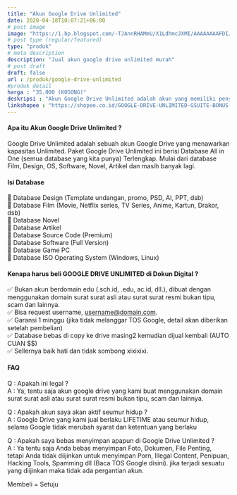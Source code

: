 ```yaml
---
title: "Akun Google Drive Unlimited"
date: 2020-04-18T10:07:21+06:00
# post image
image: "https://1.bp.blogspot.com/-TJAnnRHAMmU/X1LdhmcJXMI/AAAAAAAAFDI/3OX5Dp5trK42QjxIRVY5VyYSLfvlg8VhACLcBGAsYHQ/s320/Dokun%2BLengkap.png"
# post type (regular/featured)
type: "produk"
# meta description
description: "Jual akun google drive unlimited murah"
# post draft
draft: false
url : /produk/google-drive-unlimited
#produk detail
harga : "35.000 (KOSONG)"
deskripsi : "Akun Google Drive Unlimited adalah akun yang memiliki penyimpanan Google Drive yang berkapasitas unlimited. Akun ini sama seperti gmail pada umumnya"
linkshopee : "https://shopee.co.id/GOOGLE-DRIVE-UNLIMITED-GSUITE-BONUS-BANYAK-BONUS-!-i.8263390.3172837383"
---
```



#### Apa itu Akun Google Drive Unlimited ? 

Google Drive Unlimited adalah sebuah akun Google Drive yang menawarkan kapasitas Unlimited. Paket Google Drive Unlimited ini berisi Database All in One (semua database yang kita punya) Terlengkap. Mulai dari database Film, Design, OS, Software, Novel, Artikel dan masih banyak lagi.

#### Isi Database 

🔰 Database Design (Template undangan, promo, PSD, AI, PPT, dsb) \
🔰 Database Film (Movie, Netflix series, TV Series, Anime, Kartun, Drakor, dsb) \
🔰 Database Novel \
🔰 Database Artikel \
🔰 Database Source Code (Premium) \
🔰 Database Software (Full Version) \
🔰 Database Game PC \
🔰 Database ISO Operating System (Windows, Linux)

#### Kenapa harus beli GOOGLE DRIVE UNLIMITED di Dokun Digital ?

✅ Bukan akun berdomain edu (.sch.id, .edu, ac.id, dll.), dibuat dengan menggunakan domain surat surat asli atau surat surat resmi bukan tipu, scam dan lainnya.\
✅ Bisa request username, username@domain.com.\
✅ Garansi 1 minggu (jika tidak melanggar TOS Google, detail akan diberikan setelah pembelian)\
✅ Database bebas di copy ke drive masing2 kemudian dijual kembali (AUTO CUAN $$)\
✅ Sellernya baik hati dan tidak sombong xixixixi.

#### FAQ

Q : Apakah ini legal ? \
A : Ya, tentu saja akun google drive yang kami buat menggunakan domain surat surat asli atau surat surat resmi bukan tipu, scam dan lainnya.

Q : Apakah akun saya akan aktif seumur hidup ? \
A : Google Drive yang kami jual berlaku LIFETIME atau seumur hidup, selama Google tidak merubah syarat dan ketentuan yang berlaku

Q : Apakah saya bebas menyimpan apapun di Google Drive Unlimited ?  \
A : Ya tentu saja Anda bebas menyimpan Foto, Dokumen, File Penting, tetapi Anda tidak diijinkan untuk menyimpan Porn, Illegal Content, Penipuan, Hacking Tools, Spamming dll (Baca TOS Google disini). jika terjadi sesuatu yang diijinkan maka tidak ada pergantian akun.

Membeli = Setuju